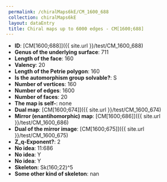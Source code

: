 ```yaml
--- 
 permalink: /chiralMaps6kE/CM_1600_688 
 collection: chiralMaps6kE
 layout: dataEntry
 title: Chiral maps up to 6000 edges - CM[1600;688]
---
```


- **ID**: [CM[1600;688]]({{ site.url }}/test/CM_1600_688)
- **Genus of the underlying surface**: 711
- **Length of the face**: 160
- **Valency**: 20
- **Length of the Petrie polygon**: 160
- **Is the automorphism group solvable?**: S
- **Number of vertices**: 160
- **Number of edges**: 1600
- **Number of faces**: 20
- **The map is self-**: none
- **Dual map**: [CM[1600;674]]({{ site.url }}/test/CM_1600_674)
- **Mirror (enantihomorphic) map**: [CM[1600;686]]({{ site.url }}/test/CM_1600_686)
- **Dual of the mirror image**: [CM[1600;675]]({{ site.url }}/test/CM_1600_675)
- **Z_q-Exponent?**: 2
- **No idea**:  11:686
- **No idea**: Y
- **No idea**: Y
- **Skeleton**: Sk(160;22)^5
- **Some other kind of skeleton**: nan
